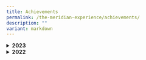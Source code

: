 ```yaml
---
title: Achievements
permalink: /the-meridian-experience/achievements/
description: ""
variant: markdown
---
```


<details>

&nbsp; <summary><b>2023</b></summary>

&nbsp;&nbsp;&nbsp;&nbsp;&nbsp;&nbsp;&nbsp;&nbsp;&nbsp;&nbsp;&nbsp;&nbsp;&nbsp;&nbsp; <h4>Academic</h4>

&nbsp;&nbsp;&nbsp;&nbsp;&nbsp;&nbsp;&nbsp;&nbsp;&nbsp;&nbsp;&nbsp;&nbsp;&nbsp;&nbsp; <h5>Wits and Words National Debate Competition</h5>

&nbsp;&nbsp;&nbsp;&nbsp;&nbsp;&nbsp;&nbsp;&nbsp;&nbsp;&nbsp;&nbsp;&nbsp;&nbsp;&nbsp; <p align="justify">Our P5 Team Meridian Debaters have won both Round 1 &amp; Round 2 of the Wits and Words National Debate Competition! The team members demonstrated resilience, teamwork &amp; good sportsmanship. Go Team Meridian! You do us Proud.</p>

&nbsp;&nbsp;&nbsp;&nbsp;&nbsp;&nbsp;&nbsp;&nbsp;&nbsp;&nbsp;&nbsp;&nbsp;&nbsp;&nbsp; &nbsp;&nbsp;&nbsp;&nbsp;&nbsp; <img src="/images/The%20Meridian%20Experience/Achievements/2023\_Debate\_Team.jpg" style="width:480px;height:350px;float:center">

&nbsp;&nbsp;&nbsp;&nbsp;&nbsp;&nbsp;&nbsp;&nbsp;&nbsp;&nbsp;&nbsp;&nbsp;&nbsp;&nbsp; <br>

&nbsp;&nbsp;&nbsp;&nbsp;&nbsp;&nbsp;&nbsp;&nbsp;&nbsp;&nbsp;&nbsp;&nbsp;&nbsp;&nbsp; <h5>National Mathematical Olympiad of Singapore 2023</h5>

&nbsp;&nbsp;&nbsp;&nbsp;&nbsp;&nbsp;&nbsp;&nbsp;&nbsp;&nbsp;&nbsp;&nbsp;&nbsp;&nbsp; &nbsp;&nbsp;&nbsp;&nbsp;&nbsp; <img src="/images/The%20Meridian%20Experience/Achievements/2023\_GROUP\_Maths.jpg" style="width:480px;height:350px;float:center">

&nbsp;&nbsp;&nbsp;&nbsp;&nbsp;&nbsp;&nbsp;&nbsp;&nbsp;&nbsp;&nbsp;&nbsp;&nbsp;&nbsp; <br>

&nbsp;&nbsp;&nbsp;&nbsp;&nbsp;&nbsp;&nbsp;&nbsp;&nbsp;&nbsp;&nbsp;&nbsp;&nbsp;&nbsp; <h5>Chinese Language Good Progress Award</h5>

&nbsp;&nbsp;&nbsp;&nbsp;&nbsp;&nbsp;&nbsp;&nbsp;&nbsp;&nbsp;&nbsp;&nbsp;&nbsp;&nbsp; <p>This award shown the overall greatest improvement in the learning of Chinese Language. From the left Thaddeus Tay Jia Le (6RB), Won Zhe Kai (5IN) and Teo Pei Qing (4RB). </p>

&nbsp;&nbsp;&nbsp;&nbsp;&nbsp;&nbsp;&nbsp;&nbsp;&nbsp;&nbsp;&nbsp;&nbsp;&nbsp;&nbsp; &nbsp;&nbsp;&nbsp;&nbsp;&nbsp; <img src="/images/The%20Meridian%20Experience/Achievements/2023\_CL1.jpg" style="width:480px;height:350px;float:center">

&nbsp;&nbsp;&nbsp;&nbsp;&nbsp;&nbsp;&nbsp;&nbsp;&nbsp;&nbsp;&nbsp;&nbsp;&nbsp;&nbsp; <br>

&nbsp;&nbsp;&nbsp;&nbsp;&nbsp;&nbsp;&nbsp;&nbsp;&nbsp;&nbsp;&nbsp;&nbsp;&nbsp;&nbsp; <h5>International Chinese Language and Chinese Poetry Recitation Competition</h5>

&nbsp;&nbsp;&nbsp;&nbsp;&nbsp;&nbsp;&nbsp;&nbsp;&nbsp;&nbsp;&nbsp;&nbsp;&nbsp;&nbsp; &nbsp;&nbsp;&nbsp;&nbsp;&nbsp; <img src="/images/The%20Meridian%20Experience/Achievements/2023\_CL2.jpg" style="width:480px;height:350px;float:center">

&nbsp;&nbsp;&nbsp;&nbsp;&nbsp;&nbsp;&nbsp;&nbsp;&nbsp;&nbsp;&nbsp;&nbsp;&nbsp;&nbsp; <br>

&nbsp;&nbsp;&nbsp;&nbsp;&nbsp;&nbsp;&nbsp;&nbsp;&nbsp;&nbsp;&nbsp;&nbsp;&nbsp;&nbsp; <h5>6th National Text Recital Competition</h5>

&nbsp;&nbsp;&nbsp;&nbsp;&nbsp;&nbsp;&nbsp;&nbsp;&nbsp;&nbsp;&nbsp;&nbsp;&nbsp;&nbsp; &nbsp;&nbsp;&nbsp;&nbsp;&nbsp; <img src="/images/The%20Meridian%20Experience/Achievements/2023\_CL3.jpg" style="width:480px;height:350px;float:center">

&nbsp;&nbsp;&nbsp;&nbsp;&nbsp;&nbsp;&nbsp;&nbsp;&nbsp;&nbsp;&nbsp;&nbsp;&nbsp;&nbsp; <br>

&nbsp;&nbsp;&nbsp;&nbsp;&nbsp;&nbsp;&nbsp;&nbsp;&nbsp;&nbsp;&nbsp;&nbsp;&nbsp;&nbsp; <h5>National Primary School Chinese Storytelling Competition</h5>

&nbsp;&nbsp;&nbsp;&nbsp;&nbsp;&nbsp;&nbsp;&nbsp;&nbsp;&nbsp;&nbsp;&nbsp;&nbsp;&nbsp; &nbsp;&nbsp;&nbsp;&nbsp;&nbsp; <img src="/images/The%20Meridian%20Experience/Achievements/2023\_CL4.png" style="width:380px;height:450px;float:center">

&nbsp;&nbsp;&nbsp;&nbsp;&nbsp;&nbsp;&nbsp;&nbsp;&nbsp;&nbsp;&nbsp;&nbsp;&nbsp;&nbsp; <br>

&nbsp;&nbsp;&nbsp;&nbsp;&nbsp;&nbsp;&nbsp;&nbsp;&nbsp;&nbsp;&nbsp;&nbsp;&nbsp;&nbsp; <h5>Celebrating Success at Sayembara Bahasa Melayu 2023</h5>

&nbsp;&nbsp;&nbsp;&nbsp;&nbsp;&nbsp;&nbsp;&nbsp;&nbsp;&nbsp;&nbsp;&nbsp;&nbsp;&nbsp; <p align="justify">Under the guidance of our dedicated ML teachers, our students seized the opportunity to showcase their linguistic prowess and acting skills among five other Pasir Ris schools. We are incredibly thrilled to announce that we clinched 3rd place for P2, P4, and P6 levels, and not to mention, Consolation prizes for the remaining three levels.</p>

&nbsp;&nbsp;&nbsp;&nbsp;&nbsp;&nbsp;&nbsp;&nbsp;&nbsp;&nbsp;&nbsp;&nbsp;&nbsp;&nbsp; 

&nbsp; 

&nbsp;&nbsp;&nbsp; 

&nbsp;&nbsp;&nbsp; 

&nbsp; <table><tbody><tr><td><img src="/images/The%20Meridian%20Experience/Achievements/2023\_BM1.jpg" style="width:480px;height:250px;float:center"></td><td><img src="/images/The%20Meridian%20Experience/Achievements/2023\_BM2.jpg" style="width:480px;height:250px;float:center"></td></tr>

</tbody></table>

&nbsp;&nbsp;&nbsp;&nbsp;&nbsp;&nbsp;&nbsp;&nbsp;&nbsp;&nbsp;&nbsp;&nbsp;&nbsp;&nbsp; 

&nbsp; 

&nbsp;&nbsp;&nbsp; 

&nbsp;&nbsp;&nbsp; 

&nbsp; <table><tbody><tr><td><img src="/images/The%20Meridian%20Experience/Achievements/2023\_BM3.jpg" style="width:480px;height:250px;float:center"></td><td><img src="/images/The%20Meridian%20Experience/Achievements/2023\_BM4.jpg" style="width:480px;height:250px;float:center"></td></tr>

</tbody></table>

&nbsp;&nbsp;&nbsp;&nbsp;&nbsp;&nbsp;&nbsp;&nbsp;&nbsp;&nbsp;&nbsp;&nbsp;&nbsp;&nbsp; <br><br>

<img src="/images/The%20Meridian%20Experience/Achievements/2023\_BM5.jpg" style="width:480px;height:350px;float:center">

&nbsp;&nbsp;&nbsp;&nbsp;&nbsp;&nbsp;&nbsp;&nbsp;&nbsp;&nbsp;&nbsp;&nbsp;&nbsp;&nbsp; <br>

&nbsp;&nbsp;&nbsp;&nbsp;&nbsp;&nbsp;&nbsp;&nbsp;&nbsp;&nbsp;&nbsp;&nbsp;&nbsp;&nbsp; <h5>Karya Kreatif 2023 </h5>

&nbsp;&nbsp;&nbsp;&nbsp;&nbsp;&nbsp;&nbsp;&nbsp;&nbsp;&nbsp;&nbsp;&nbsp;&nbsp;&nbsp; &nbsp;&nbsp;&nbsp;&nbsp;&nbsp; <img src="/images/The%20Meridian%20Experience/Achievements/2023\_ML1.jpg" style="width:480px;height:350px;float:center">

&nbsp;&nbsp;&nbsp;&nbsp;&nbsp;&nbsp;&nbsp;&nbsp;&nbsp;&nbsp;&nbsp;&nbsp;&nbsp;&nbsp; <br>

&nbsp;&nbsp;&nbsp;&nbsp;&nbsp;&nbsp;&nbsp;&nbsp;&nbsp;&nbsp;&nbsp;&nbsp;&nbsp;&nbsp; <h4>CCA - Clubs and Societies</h4>

<h5>11th National Primary Schools Photography Competition</h5>

<p align="justify">Let’s give a standing ovation to our photographers in the Open Category! Out of the 5 participants, Nurin Izzaty (4CA) and Lu Weiming (4RS) clinched the Merit Awards. Tan Hong Yu (6CA) was awarded the 1st Runner-up and Repeso Czarina (4CA) was declared Champion! Congratulations to all winners!<br></p>



&nbsp; 

&nbsp;&nbsp;&nbsp; 

&nbsp;&nbsp;&nbsp; 

&nbsp; 

&nbsp;&nbsp;&nbsp;&nbsp;&nbsp;&nbsp;&nbsp;&nbsp;&nbsp;&nbsp;&nbsp;&nbsp;&nbsp;&nbsp; <table><tbody><tr><td><img src="/images/The%20Meridian%20Experience/Achievements/2023\_CCA\_Photo1.jpg" style="width:650px;height:250px;float:center"></td><td><img src="/images/The%20Meridian%20Experience/Achievements/2023\_CCA\_Photo2.jpg" style="width:650px;height:250px;float:center"></td></tr></tbody></table>

&nbsp;&nbsp;&nbsp;&nbsp;&nbsp;&nbsp;&nbsp;&nbsp;&nbsp;&nbsp;&nbsp;&nbsp;&nbsp;&nbsp; &nbsp;<img src="/images/The%20Meridian%20Experience/Achievements/2023\_CCA\_Photo3.jpg" style="width:480px;height:350px;float:center">

&nbsp;&nbsp;&nbsp;&nbsp;&nbsp;&nbsp;&nbsp;&nbsp;&nbsp;&nbsp;&nbsp;&nbsp;&nbsp;&nbsp; <br>

&nbsp;&nbsp;&nbsp;&nbsp;&nbsp;&nbsp;&nbsp;&nbsp;&nbsp;&nbsp;&nbsp;&nbsp;&nbsp;&nbsp; <h4>CCA - Uniformed Group</h4>

<h5>Scouts</h5>

<p align="justify">Our Cub Scouts was honoured with the Pennant Award by Singapore Scout Association, a testament to the school's remarkable attainment of the Frank Cooper Sands Award (Gold) and congratulations to Baroga Lexie Mae Benito and Lee Dong Zhe from 5 Resilience for receiving the Chief Commissioner’s Well-Done Badge<br></p>



&nbsp; 

&nbsp;&nbsp;&nbsp; 

&nbsp;&nbsp;&nbsp; 

&nbsp; 

&nbsp;&nbsp;&nbsp;&nbsp;&nbsp;&nbsp;&nbsp;&nbsp;&nbsp;&nbsp;&nbsp;&nbsp;&nbsp;&nbsp; <table><tbody><tr><td><img src="/images/The%20Meridian%20Experience/Achievements/2023\_Scouts1.jpg" style="width:650px;height:250px;float:center"></td><td><img src="/images/The%20Meridian%20Experience/Achievements/2023\_Scouts2.jpg" style="width:650px;height:250px;float:center"></td></tr></tbody></table>

&nbsp;&nbsp;&nbsp;&nbsp;&nbsp;&nbsp;&nbsp;&nbsp;&nbsp;&nbsp;&nbsp;&nbsp;&nbsp;&nbsp; <br>

</details>

<details>

&nbsp; <summary><b>2022</b></summary>

&nbsp;&nbsp;&nbsp;&nbsp;&nbsp;&nbsp;&nbsp;&nbsp;&nbsp;&nbsp;&nbsp;&nbsp;&nbsp;&nbsp; <h4>Academic</h4>

&nbsp;&nbsp;&nbsp;&nbsp;&nbsp;&nbsp;&nbsp;&nbsp;&nbsp;&nbsp;&nbsp;&nbsp;&nbsp;&nbsp; <h5>English Language: Junior Lexis 2022</h5>

&nbsp;&nbsp;&nbsp;&nbsp;&nbsp;&nbsp;&nbsp;&nbsp;&nbsp;&nbsp;&nbsp;&nbsp;&nbsp;&nbsp; <p align="justify"></p>

&nbsp;&nbsp;&nbsp;&nbsp;&nbsp;&nbsp;&nbsp;&nbsp;&nbsp;&nbsp;&nbsp;&nbsp;&nbsp;&nbsp; &nbsp;&nbsp;&nbsp;&nbsp;&nbsp; <img src="/images/The%20Meridian%20Experience/Achievements/2023\_EL.JPG" style="width:480px;height:350px;float:center">

&nbsp;&nbsp;&nbsp;&nbsp;&nbsp;&nbsp;&nbsp;&nbsp;&nbsp;&nbsp;&nbsp;&nbsp;&nbsp;&nbsp; <br>

&nbsp;&nbsp;&nbsp;&nbsp;&nbsp;&nbsp;&nbsp;&nbsp;&nbsp;&nbsp;&nbsp;&nbsp;&nbsp;&nbsp; <h4>CCA - Games and Sports</h4>

&nbsp;&nbsp;&nbsp;&nbsp;&nbsp;&nbsp;&nbsp;&nbsp;&nbsp;&nbsp;&nbsp;&nbsp;&nbsp;&nbsp; <h5>Floorball</h5>

&nbsp;&nbsp;&nbsp;&nbsp;&nbsp;&nbsp;&nbsp;&nbsp;&nbsp;&nbsp;&nbsp;&nbsp;&nbsp;&nbsp; <p align="justify">Team Meridian Floorball takes part in the National Junior to allow the players to have adequate exposure and competition experience</p>

&nbsp;&nbsp;&nbsp;&nbsp;&nbsp;&nbsp;&nbsp;&nbsp;&nbsp;&nbsp;&nbsp;&nbsp;&nbsp;&nbsp; &nbsp;&nbsp;&nbsp;&nbsp;&nbsp; <img src="/images/The%20Meridian%20Experience/Achievements/Floor\_Ball\_\_CCA\_.jpg" style="width:550px;height:350px;float:center">

&nbsp;&nbsp;&nbsp;&nbsp;&nbsp;&nbsp;&nbsp;&nbsp;&nbsp;&nbsp;&nbsp;&nbsp;&nbsp;&nbsp; <br>

&nbsp;&nbsp;&nbsp;&nbsp;&nbsp;&nbsp;&nbsp;&nbsp;&nbsp;&nbsp;&nbsp;&nbsp;&nbsp;&nbsp; <h5>Soccer</h5>

&nbsp;&nbsp;&nbsp;&nbsp;&nbsp;&nbsp;&nbsp;&nbsp;&nbsp;&nbsp;&nbsp;&nbsp;&nbsp;&nbsp; <p align="justify">Our soccer boys participate in U12 Senior SPSCC Football Tournament</p>

&nbsp;&nbsp;&nbsp;&nbsp;&nbsp;&nbsp;&nbsp;&nbsp;&nbsp;&nbsp;&nbsp;&nbsp;&nbsp;&nbsp; &nbsp;&nbsp;&nbsp;&nbsp;&nbsp; <img src="/images/The%20Meridian%20Experience/Achievements/2022\_Soccer\_\_CCA\_.jpg" style="width:550px;height:350px;float:center">

&nbsp;&nbsp;&nbsp;&nbsp;&nbsp;&nbsp;&nbsp;&nbsp;&nbsp;&nbsp;&nbsp;&nbsp;&nbsp;&nbsp; <br>

&nbsp;&nbsp;&nbsp;&nbsp;&nbsp;&nbsp;&nbsp;&nbsp;&nbsp;&nbsp;&nbsp;&nbsp;&nbsp;&nbsp; <h5>Taekwondo</h5>

&nbsp;&nbsp;&nbsp;&nbsp;&nbsp;&nbsp;&nbsp;&nbsp;&nbsp;&nbsp;&nbsp;&nbsp;&nbsp;&nbsp; <p align="justify">Our Taekwondo students participate in junior and senior Poomsae and manage to get 3rd, 5th, 6th, 7th, and 8th position.</p>

&nbsp;&nbsp;&nbsp;&nbsp;&nbsp;&nbsp;&nbsp;&nbsp;&nbsp;&nbsp;&nbsp;&nbsp;&nbsp;&nbsp; &nbsp;&nbsp;&nbsp;&nbsp;&nbsp; <img src="/images/The%20Meridian%20Experience/Achievements/2022\_Taekwondo.jpg" style="width:550px;height:350px;float:center">

&nbsp;&nbsp;&nbsp;&nbsp;&nbsp;&nbsp;&nbsp;&nbsp;&nbsp;&nbsp;&nbsp;&nbsp;&nbsp;&nbsp; <br>

&nbsp;&nbsp;&nbsp;&nbsp;&nbsp;&nbsp;&nbsp;&nbsp;&nbsp;&nbsp;&nbsp;&nbsp;&nbsp;&nbsp; <h5>Sports Club</h5>

&nbsp;&nbsp;&nbsp;&nbsp;&nbsp;&nbsp;&nbsp;&nbsp;&nbsp;&nbsp;&nbsp;&nbsp;&nbsp;&nbsp; <p align="justify"></p>

&nbsp;&nbsp;&nbsp;&nbsp;&nbsp;&nbsp;&nbsp;&nbsp;&nbsp;&nbsp;&nbsp;&nbsp;&nbsp;&nbsp; &nbsp;&nbsp;&nbsp;&nbsp;&nbsp; <img src="/images/The%20Meridian%20Experience/Achievements/2022\_sports.jpg" style="width:550px;height:350px;float:center">

&nbsp;&nbsp;&nbsp;&nbsp;&nbsp;&nbsp;&nbsp;&nbsp;&nbsp;&nbsp;&nbsp;&nbsp;&nbsp;&nbsp; <br>

&nbsp;&nbsp;&nbsp;&nbsp;&nbsp;&nbsp;&nbsp;&nbsp;&nbsp;&nbsp;&nbsp;&nbsp;&nbsp;&nbsp; <h4>CCA - Performing and Visual Arts</h4>

&nbsp;&nbsp;&nbsp;&nbsp;&nbsp;&nbsp;&nbsp;&nbsp;&nbsp;&nbsp;&nbsp;&nbsp;&nbsp;&nbsp; <h5>SYF Guzheng</h5>

&nbsp;&nbsp;&nbsp;&nbsp;&nbsp;&nbsp;&nbsp;&nbsp;&nbsp;&nbsp;&nbsp;&nbsp;&nbsp;&nbsp; <p align="justify">Team Meridian Guzheng! Months of hard work and effort have paid off, and we totally love the melodious performance that touched and moved us greatly. </p>

&nbsp;&nbsp;&nbsp;&nbsp;&nbsp;&nbsp;&nbsp;&nbsp;&nbsp;&nbsp;&nbsp;&nbsp;&nbsp;&nbsp; &nbsp;&nbsp;&nbsp;&nbsp;&nbsp; <img src="/images/The%20Meridian%20Experience/Achievements/Guzheng\_\_1\_July\_.jpg" style="width:550px;height:350px;float:center">

&nbsp;&nbsp;&nbsp;&nbsp;&nbsp;&nbsp;&nbsp;&nbsp;&nbsp;&nbsp;&nbsp;&nbsp;&nbsp;&nbsp; <br>

&nbsp;&nbsp;&nbsp;&nbsp;&nbsp;&nbsp;&nbsp;&nbsp;&nbsp;&nbsp;&nbsp;&nbsp;&nbsp;&nbsp; <h5>SYF Chinese Dance</h5>

&nbsp;&nbsp;&nbsp;&nbsp;&nbsp;&nbsp;&nbsp;&nbsp;&nbsp;&nbsp;&nbsp;&nbsp;&nbsp;&nbsp; <p align="justify">

What a captivating performance by our Team Meridian's Chinese Dance at the SYF&nbsp;❤️ </p>

&nbsp;&nbsp;&nbsp;&nbsp;&nbsp;&nbsp;&nbsp;&nbsp;&nbsp;&nbsp;&nbsp;&nbsp;&nbsp;&nbsp; &nbsp;&nbsp;&nbsp;&nbsp;&nbsp; <img src="/images/The%20Meridian%20Experience/Achievements/Chinese\_Dance\_\_\_22\_July\_2022.jpg" style="width:550px;height:350px;float:center">

&nbsp;&nbsp;&nbsp;&nbsp;&nbsp;&nbsp;&nbsp;&nbsp;&nbsp;&nbsp;&nbsp;&nbsp;&nbsp;&nbsp; <h5>SYF Malay Dance</h5>

&nbsp;&nbsp;&nbsp;&nbsp;&nbsp;&nbsp;&nbsp;&nbsp;&nbsp;&nbsp;&nbsp;&nbsp;&nbsp;&nbsp; <p align="justify">Our Team Meridian’s Malay Dance put up a charming performance at the SYF !</p>

&nbsp;&nbsp;&nbsp;&nbsp;&nbsp;&nbsp;&nbsp;&nbsp;&nbsp;&nbsp;&nbsp;&nbsp;&nbsp;&nbsp; &nbsp;&nbsp;&nbsp;&nbsp;&nbsp; <img src="/images/The%20Meridian%20Experience/Achievements/Malay\_Dance\_\_\_22\_July\_2022.jpg" style="width:550px;height:350px;float:center">

<h4>CCA - Clubs and Societies</h4>

<h5>National Primary Schools Photography Competition</h5>

<p align="justify">

Our student Tan Hong Yu (5CA) from the Media Production Club emerged 2nd Runner-up in the Open Category in the National Primary Schools Photography Competition!<br>

We would also like to congratulate Alvi Adly (4CA), Schaffa Sahril (4CA) and Myesha Ambretta (5CA) for being shortlisted for the People's Choice Award.<br></p>



&nbsp; 

&nbsp;&nbsp;&nbsp; 

&nbsp;&nbsp;&nbsp; 

&nbsp; 

&nbsp;&nbsp;&nbsp;&nbsp;&nbsp;&nbsp;&nbsp;&nbsp;&nbsp;&nbsp;&nbsp;&nbsp;&nbsp;&nbsp; <table><tbody><tr><td><img src="/images/The%20Meridian%20Experience/Achievements/CCA\_Photography\_1\_\_\_28\_Aug\_2022.jpg" style="width:550px;height:250px;float:center"></td><td><img src="/images/The%20Meridian%20Experience/Achievements/CCA\_Photography\_2\_\_\_28\_Aug\_2022.jpg" style="width:550px;height:250px;float:center"></td></tr></tbody></table>

&nbsp;&nbsp;&nbsp;&nbsp;&nbsp;&nbsp;&nbsp;&nbsp;&nbsp;&nbsp;&nbsp;&nbsp;&nbsp;&nbsp; 

&nbsp; 

&nbsp;&nbsp;&nbsp; 

&nbsp;&nbsp;&nbsp; 

&nbsp; 

&nbsp;&nbsp;&nbsp;&nbsp;&nbsp;&nbsp;&nbsp;&nbsp;&nbsp;&nbsp;&nbsp;&nbsp;&nbsp;&nbsp; <table><tbody><tr><td><img src="/images/The%20Meridian%20Experience/Achievements/CCA\_Photography\_3\_\_\_28\_Aug\_2022.jpg" style="width:550px;height:250px;float:center"></td><td><img src="/images/The%20Meridian%20Experience/Achievements/CCA\_Photography\_4\_\_\_28\_Aug\_2022.jpg" style="width:550px;height:250px;float:center"></td></tr></tbody></table>

&nbsp;&nbsp;&nbsp;&nbsp;&nbsp;&nbsp;&nbsp;&nbsp;&nbsp;&nbsp;&nbsp;&nbsp;&nbsp;&nbsp; <h4>CCA - Uniformed Group</h4>

&nbsp;&nbsp;&nbsp;&nbsp;&nbsp;&nbsp;&nbsp;&nbsp;&nbsp;&nbsp;&nbsp;&nbsp;&nbsp;&nbsp; <h5>Scouts</h5>

&nbsp;&nbsp;&nbsp;&nbsp;&nbsp;&nbsp;&nbsp;&nbsp;&nbsp;&nbsp;&nbsp;&nbsp;&nbsp;&nbsp; <p align="justify">Congratulations to Josh, Pak Yin, Ramnath Pandiyam and Lee Yan Hui for receiving the Chief Commissioner’s Well-Done Badge</p>

&nbsp;&nbsp;&nbsp;&nbsp;&nbsp;&nbsp;&nbsp;&nbsp;&nbsp;&nbsp;&nbsp;&nbsp;&nbsp;&nbsp; &nbsp;&nbsp;&nbsp;&nbsp; 

&nbsp; 

&nbsp;&nbsp;&nbsp; 

&nbsp;&nbsp;&nbsp; 

&nbsp; 

&nbsp;&nbsp;&nbsp;&nbsp;&nbsp;&nbsp;&nbsp;&nbsp;&nbsp;&nbsp;&nbsp;&nbsp;&nbsp;&nbsp;&nbsp;&nbsp;&nbsp;&nbsp;&nbsp;&nbsp;&nbsp;&nbsp;&nbsp;&nbsp;&nbsp;&nbsp;&nbsp;&nbsp;&nbsp;&nbsp;&nbsp;&nbsp;&nbsp;&nbsp;&nbsp;&nbsp;&nbsp;&nbsp;&nbsp;&nbsp;&nbsp;&nbsp;&nbsp;&nbsp;&nbsp;&nbsp;&nbsp;&nbsp;&nbsp;&nbsp;&nbsp;&nbsp;&nbsp;&nbsp;&nbsp;&nbsp;&nbsp;&nbsp;&nbsp; &nbsp;<table><tbody><tr><td><img src="/images/The%20Meridian%20Experience/Achievements/2022\_Well\_Done\_Badge\_Q3\_\_\_Q4\_\_Josh\_\_\_Pak\_Yin\_.jpeg" style="width:550px;height:250px;float:center"></td><td><img src="/images/The%20Meridian%20Experience/Achievements/2022\_Scouts2.jpeg" style="width:550px;height:250px;float:center"></td></tr></tbody></table>

&nbsp;&nbsp;&nbsp;&nbsp;&nbsp;&nbsp;&nbsp;&nbsp;&nbsp;&nbsp;&nbsp;&nbsp;&nbsp;&nbsp; <img src="/images/The%20Meridian%20Experience/Achievements/2022\_Scouts1.jpeg" style="width:350px;height:550px;float:center">

&nbsp;&nbsp;&nbsp;&nbsp;&nbsp;&nbsp;&nbsp;&nbsp;&nbsp;&nbsp;&nbsp;&nbsp;&nbsp;&nbsp; <br>

</details>